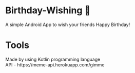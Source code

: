# Birthday-Wishing	&#127874;
 A simple Android App to wish your friends Happy Birthday! 
 <h1>Tools</h1>
 Made by using Kotlin programming language
 <br>
 API - https://meme-api.herokuapp.com/gimme
 <br>

